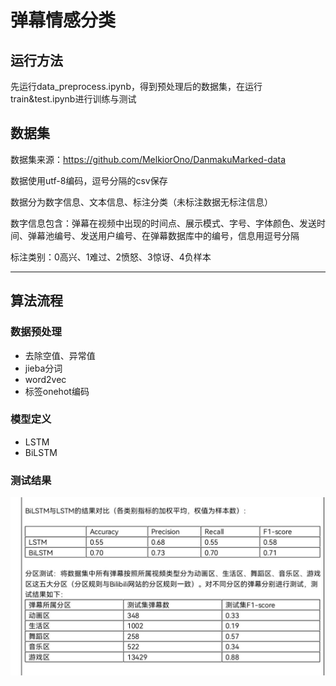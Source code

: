 # 弹幕情感分类

## 运行方法

先运行data_preprocess.ipynb，得到预处理后的数据集，在运行train&test.ipynb进行训练与测试

## 数据集

数据集来源：https://github.com/MelkiorOno/DanmakuMarked-data

数据使用utf-8编码，逗号分隔的csv保存

数据分为数字信息、文本信息、标注分类（未标注数据无标注信息）

数字信息包含：弹幕在视频中出现的时间点、展示模式、字号、字体颜色、发送时间、弹幕池编号、发送用户编号、在弹幕数据库中的编号，信息用逗号分隔

标注类别：0高兴、1难过、2愤怒、3惊讶、4负样本

---

## 算法流程

### 数据预处理

- 去除空值、异常值
- jieba分词
- word2vec
- 标签onehot编码

### 模型定义

- LSTM
- BiLSTM

### 测试结果
![Alt text](test-resualt.jpg)
